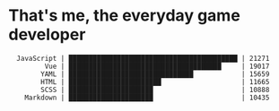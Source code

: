 # That's me, the everyday game developer

<!-- START_SECTION:codestats -->
```text
  JavaScript | ██████████████████████████████████████████ | 21271
         Vue | ██████████████████████████████████████     | 19017
        YAML | ███████████████████████████████            | 15659
        HTML | ███████████████████████                    | 11665
        SCSS | █████████████████████                      | 10888
    Markdown | █████████████████████                      | 10435
```
<!-- END_SECTION:codestats -->
